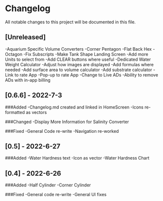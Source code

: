 # Changelog
All notable changes to this project will be documented in this file.

## [Unreleased]
-Aquarium Specific Volume Converters
-Corner Pentagon
-Flat Back Hex
-Octagon
-Fix Subscripts
-Make Tank Shape Landing Screen
-Add more Units to select from
-Add CLEAR buttons where useful
-Dedicated Water Weight Calculator
-Adjust how images are displayed
-Add formulas where needed
-Add surface area to volume calculator
-Add substrate calculator
-Link to rate App
-Pop-up to rate App
-Change to Live ADs
-Ability to remove ADs with in-app billing

## [0.6.6] - 2022-7-3
###Added
-Changelog.md created and linked in HomeScreen
-Icons re-formatted as vectors

###Changed
-Display More Information for Salinity Converter

###Fixed
-General Code re-write
-Navigation re-worked

## [0.5] - 2022-6-27
###Added
-Water Hardness text
-Icon as vector
-Water Hardness Chart

## [0.4] - 2022-6-26
###Added 
-Half Cylinder
-Corner Cylinder

###Fixed
-General code re-write
-General UI fixes